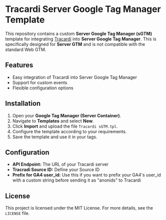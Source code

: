 # Tracardi Server Google Tag Manager Template

This repository contains a custom **Server Google Tag Manager (sGTM)** template for integrating [Tracardi](https://tracardi.com/) into **Server Google Tag Manager**. This is specifically designed for **Server GTM** and is not compatible with the standard Web GTM.

## Features

- Easy integration of Tracardi into Server Google Tag Manager
- Support for custom events
- Flexible configuration options
  
## Installation

1. Open your **Google Tag Manager (Server Container)**.
2. Navigate to **Templates** and select **New**.
3. Click **Import** and upload the file `Tracardi sGTM.tpl`.
4. Configure the template according to your requirements.
5. Save the template and use it in your tags.

## Configuration

- **API Endpoint:** The URL of your Tracardi server
- **Tracradi Source ID:** Define your Source ID
- **Prefix for GA4 user_id:** Use this if you want to prefix your GA4's user_id with a custom string before sending it as "anonids" to Tracardi

## License

This project is licensed under the MIT License. For more details, see the `LICENSE` file.
